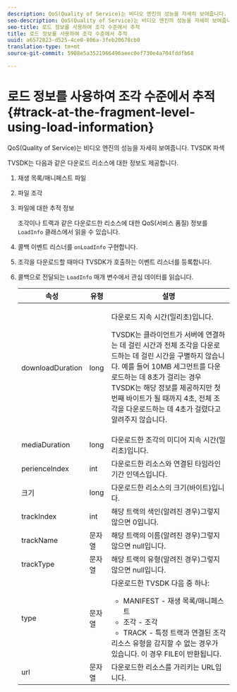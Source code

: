 ```yaml
---
description: QoS(Quality of Service)는 비디오 엔진의 성능을 자세히 보여줍니다. TVSDK 파섹
seo-description: QoS(Quality of Service)는 비디오 엔진의 성능을 자세히 보여줍니다. TVSDK 파섹
seo-title: 로드 정보를 사용하여 조각 수준에서 추적
title: 로드 정보를 사용하여 조각 수준에서 추적
uuid: a6572823-d525-4ce0-806a-3feb20678cb0
translation-type: tm+mt
source-git-commit: 5908e5a3521966496aeec0ef730e4a704fddfb68

---
```



# 로드 정보를 사용하여 조각 수준에서 추적{#track-at-the-fragment-level-using-load-information}

QoS(Quality of Service)는 비디오 엔진의 성능을 자세히 보여줍니다. TVSDK 파섹

TVSDK는 다음과 같은 다운로드 리소스에 대한 정보도 제공합니다.

1. 재생 목록/매니페스트 파일
1. 파일 조각
1. 파일에 대한 추적 정보

   조각이나 트랙과 같은 다운로드한 리소스에 대한 QoS(서비스 품질) 정보를 `LoadInfo` 클래스에서 읽을 수 있습니다.

1. 콜백 이벤트 리스너를 `onLoadInfo` 구현합니다.
1. 조각을 다운로드할 때마다 TVSDK가 호출하는 이벤트 리스너를 등록합니다.
1. 콜백으로 전달되는 `LoadInfo` 매개 변수에서 관심 데이터를 읽습니다.

   <table id="table_06BD536A23AB4A73B510998426BAE143"> 
    <thead> 
      <tr> 
      <th colname="col01" class="entry"> 속성 </th> 
      <th colname="col1" class="entry"> 유형 </th> 
      <th colname="col2" class="entry"> 설명 </th> 
      </tr> 
    </thead>
    <tbody> 
      <tr> 
      <td colname="col01"> <span class="codeph"> downloadDuration </span> </td> 
      <td colname="col1"> <span class="codeph"> long </span> </td> 
      <td colname="col2"> <p>다운로드 지속 시간(밀리초)입니다. </p> <p>TVSDK는 클라이언트가 서버에 연결하는 데 걸린 시간과 전체 조각을 다운로드하는 데 걸린 시간을 구별하지 않습니다. 예를 들어 10MB 세그먼트를 다운로드하는 데 8초가 걸리는 경우 TVSDK는 해당 정보를 제공하지만 첫 번째 바이트가 될 때까지 4초, 전체 조각을 다운로드하는 데 4초가 걸렸다고 알려주지 않습니다. </p> </td> 
      </tr> 
      <tr> 
      <td colname="col01"> <span class="codeph"> mediaDuration </span> </td> 
      <td colname="col1"> <span class="codeph"> long </span> </td> 
      <td colname="col2"> 다운로드한 조각의 미디어 지속 시간(밀리초)입니다. </td> 
      </tr> 
      <tr> 
      <td colname="col01"> <span class="codeph"> perienceIndex </span> </td> 
      <td colname="col1"> <span class="codeph"> int </span> </td> 
      <td colname="col2"> 다운로드한 리소스와 연결된 타임라인 기간 인덱스입니다. </td> 
      </tr> 
      <tr> 
      <td colname="col01"> <span class="codeph"> 크기 </span> </td> 
      <td colname="col1"> <span class="codeph"> long </span> </td> 
      <td colname="col2"> 다운로드한 리소스의 크기(바이트)입니다. </td> 
      </tr> 
      <tr> 
      <td colname="col01"> <span class="codeph"> trackIndex </span> </td> 
      <td colname="col1"> <span class="codeph"> int </span> </td> 
      <td colname="col2"> 해당 트랙의 색인(알려진 경우)그렇지 않으면 0입니다. </td> 
      </tr> 
      <tr> 
      <td colname="col01"> <span class="codeph"> trackName </span> </td> 
      <td colname="col1"> <span class="codeph"> 문자열 </span> </td> 
      <td colname="col2"> 해당 트랙의 이름(알려진 경우)그렇지 않으면 null입니다. </td> 
      </tr> 
      <tr> 
      <td colname="col01"> <span class="codeph"> trackType </span> </td> 
      <td colname="col1"> <span class="codeph"> 문자열 </span> </td> 
      <td colname="col2"> 해당 트랙의 유형(알려진 경우)그렇지 않으면 null입니다. </td> 
      </tr> 
      <tr> 
      <td colname="col01"> <span class="codeph"> type </span> </td> 
      <td colname="col1"> <span class="codeph"> 문자열 </span> </td> 
      <td colname="col2"> 다운로드한 TVSDK 다음 중 하나: 
      <ul id="ul_9C3BDEBD878544DA95C7FF81114F9B5C"> 
      <li id="li_A093552B492A44FD8B30785E465F6886">MANIFEST - 재생 목록/매니페스트 </li> 
      <li id="li_DEF9AC71AA564F9BB4C5D4E834432EE5">조각 - 조각 </li> 
      <li id="li_57821F47B6F04CD38570BCE6447A01B8">TRACK - 특정 트랙과 연결된 조각 </li> 
      </ul> 리소스 유형을 감지할 수 없는 경우가 있습니다. 이 경우 FILE이 반환됩니다. </td> 
      </tr> 
      <tr> 
      <td colname="col01"> <span class="codeph"> url </span> </td> 
      <td colname="col1"> <span class="codeph"> 문자열 </span> </td> 
      <td colname="col2"> 다운로드한 리소스를 가리키는 URL입니다. </td> 
      </tr> 
    </tbody> 
   </table>
